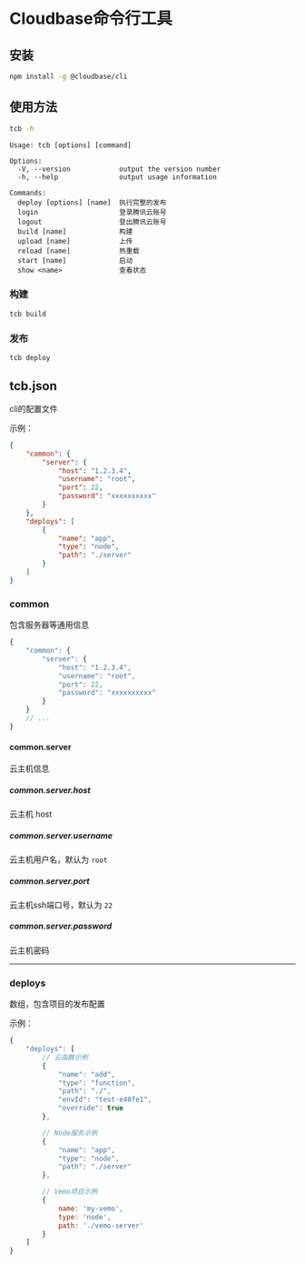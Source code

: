 # Cloudbase命令行工具

## 安装

```bash
npm install -g @cloudbase/cli
```

## 使用方法
```bash
tcb -h
```
```
Usage: tcb [options] [command]

Options:
  -V, --version            output the version number
  -h, --help               output usage information

Commands:
  deploy [options] [name]  执行完整的发布
  login                    登录腾讯云账号
  logout                   登出腾讯云账号
  build [name]             构建
  upload [name]            上传
  reload [name]            热重载
  start [name]             启动
  show <name>              查看状态
```

### 构建

```
tcb build
```

### 发布
```
tcb deploy
```

## tcb.json

cli的配置文件

示例：

```json
{
    "common": {
        "server": {
            "host": "1.2.3.4",
            "username": "root",
            "port": 22,
            "password": "xxxxxxxxxx"
        }
    },
    "deploys": [
        {
            "name": "app",
            "type": "node",
            "path": "./server"
        }
    ]
}
```

### common

包含服务器等通用信息

```js
{
    "common": {
        "server": {
            "host": "1.2.3.4",
            "username": "root",
            "port": 22,
            "password": "xxxxxxxxxx"
        }
    }
    // ...
}
```

#### common.server

云主机信息

##### common.server.host

云主机 host

##### common.server.username

云主机用户名，默认为 `root`

##### common.server.port

云主机ssh端口号，默认为 `22`

##### common.server.password

云主机密码

------

### deploys

数组，包含项目的发布配置

示例：

```js
{
    "deploys": [
        // 云函数示例
        {
            "name": "add",
            "type": "function",
            "path": "./",
            "envId": "test-e48fe1",
            "override": true
        },

        // Node服务示例
        {
            "name": "app",
            "type": "node",
            "path": "./server"
        },

        // Vemo项目示例
        {
            name: 'my-vemo',
            type: 'node',
            path: './vemo-server'
        }
    ]
}
```